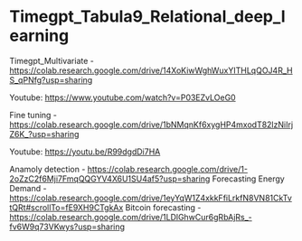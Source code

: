 # Timegpt_Tabula9_Relational_deep_learning


Timegpt_Multivariate - https://colab.research.google.com/drive/14XoKiwWghWuxYITHLqQOJ4R_HS_qPNfg?usp=sharing

Youtube: https://www.youtube.com/watch?v=P03EZvLOeG0


Fine tuning - https://colab.research.google.com/drive/1bNMqnKf6xygHP4mxodT82lzNiIrjZ6K_?usp=sharing

Youtube: https://youtu.be/R99dgdDi7HA

Anamoly detection - https://colab.research.google.com/drive/1-2oZzC2f6Mji7FmqQQGYV4X6U1SU4af5?usp=sharing
Forecasting Energy Demand - https://colab.research.google.com/drive/1eyYqW1Z4xkkFfiLrkfN8VN81CkTvtQRt#scrollTo=fE9XH9CTgkAx
Bitcoin forecasting - https://colab.research.google.com/drive/1LDlGhwCur6gRbAjRs_-fv6W9q73VKwys?usp=sharing

